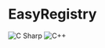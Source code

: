 # EasyRegistry
 <img alt="C Sharp" src="https://img.shields.io/badge/license-MIT-brightgreen?logo=csharp">
 <img alt="C++" src="https://img.shields.io/badge/c++-17-%2300599C?logo=c&">
